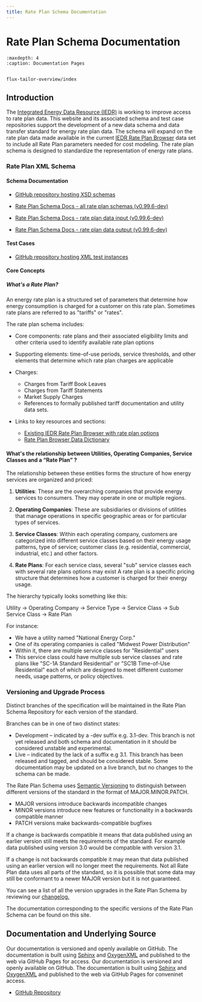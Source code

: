 ```yaml
---
title: Rate Plan Schema Documentation
---
```


# Rate Plan Schema Documentation

```{toctree}
:maxdepth: 4
:caption: Documentation Pages


flux-tailor-overview/index
```

## Introduction

The [Integrated Energy Data Resource (IEDR)](https://iedr.nyserda.ny.gov) is working to improve access to rate plan data. This website and its associated schema and test case repositories support the development of a new data schema and data transfer standard for energy rate plan data. The schema will expand on the rate plan data made available in the current [IEDR Rate Plan Browser](https://iedr.nyserda.ny.gov/rate-plan/) data set to include all Rate Plan parameters needed for cost modeling. The rate plan schema is designed to standardize the representation of energy rate plans. 
 
### Rate Plan XML Schema

#### Schema Documentation
  - [GitHub repository hosting XSD schemas](https://github.com/Flux-Tailor/rate-plan-schema)
    
  - [Rate Plan Schema Docs - all rate plan schemas (v0.99.6-dev)](https://flux-tailor.github.io/rate-plan-documentation/_static/rate-plan-schema-docs/v0.99.6-dev/all_rate_plan_schemas/all_rate_plan_schemas.html)
  - [Rate Plan Schema Docs - rate plan data input (v0.99.6-dev)](https://flux-tailor.github.io/rate-plan-documentation/_static/rate-plan-schema-docs/v0.99.6-dev/rate_plan_data_input/rate_plan_data_input.html)
  - [Rate Plan Schema Docs - rate plan data output (v0.99.6-dev)](https://flux-tailor.github.io/rate-plan-documentation/_static/rate-plan-schema-docs/v0.99.6-dev/rate_plan_data_output/rate_plan_data_output.html)

#### Test Cases
  - [GitHub repository hosting XML test instances](https://github.com/Flux-Tailor/rate-plan-test-cases)

#### Core Concepts

##### What's a Rate Plan?

An energy rate plan is a structured set of parameters that determine how energy consumption is charged for a customer on this rate plan. Sometimes rate plans are referred to as "tariffs" or "rates".

The rate plan schema includes:

- Core components: rate plans and their associated eligibility limits and other criteria used to identify available rate plan options
- Supporting elements: time-of-use periods, service thresholds, and other elements that determine which rate plan charges are applicable
- Charges:
  - Charges from Tariff Book Leaves
  - Charges from Tariff Statements
  - Market Supply Charges
  - References to formally published tariff documentation and utility data sets. 



- Links to key resources and sections:
  - [Existing IEDR Rate Plan Browser with rate plan options](https://iedr.nyserda.ny.gov/rate-plan/)
  - [Rate Plan Browser Data Dictionary](https://iedr-public-static-files.s3.amazonaws.com/documentation/IEDR_DataDictionary-RatePlanData_V001_20240112.pdf)
 
#### What's the relationship between Utilities, Operating Companies, Service Classes and a “Rate Plan” ?

The relationship between these entities forms the structure of how energy services are organized and priced:

1. **Utilities**: These are the overarching companies that provide energy services to consumers. They may operate in one or multiple regions.

2. **Operating Companies**: These are subsidiaries or divisions of utilities that manage operations in specific geographic areas or for particular types of services.

3. **Service Classes**: Within each operating company, customers are categorized into different service classes based on their energy usage patterns, type of service; customer class (e.g. residential, commercial, industrial, etc.) and other factors.

4. **Rate Plans**: For each service class, several "sub" service classes each with several rate plans options may exist A rate plan is a specific pricing structure that determines how a customer is charged for their energy usage.

The hierarchy typically looks something like this:

Utility → Operating Company → Service Type → Service Class → Sub Service Class  → Rate Plan

For instance:
- We have a utility named "National Energy Corp."
- One of its operating companies is called "Midwest Power Distribution"
- Within it, there are multiple service classes for "Residential" users
- This service class could have multiple sub service classes and rate plans like "SC-1A Standard Residential" or "SC1B Time-of-Use Residential" each of which are designed to meet different customer needs, usage patterns, or policy objectives.

### Versioning and Upgrade Process

Distinct branches of the specification will be maintained in the Rate Plan Schema Repository for each version of the standard.

Branches can be in one of two distinct states:

 - Development – indicated by a -dev suffix e.g. 3.1-dev. This branch is not yet released and both schema and documentation in it should be considered unstable and experimental.
 -  Live – indicated by the lack of a suffix e.g 3.1. This branch has been released and tagged, and should be considered stable. Some documentation may be updated on a live branch, but no changes to the schema can be made.

The Rate Plan Schema uses [Semantic Versioning](https://semver.org/) to distinguish between different versions of the standard in the format of MAJOR.MINOR.PATCH.

 - MAJOR versions introduce backwards incompatible changes
 - MINOR versions introduce new features or functionality in a backwards compatible manner
 - PATCH versions make backwards-compatible bugfixes

If a change is backwards compatible it means that data published using an earlier version still meets the requirements of the standard. For example data published using version 3.0 would be compatible with version 3.1. 

If a change is not backwards compatible it may mean that data published using an earlier version will no longer meet the requirements. Not all Rate Plan data uses all parts of the standard, so it is possible that some data may still be conformant to a newer MAJOR version but it is not guaranteed.

You can see a list of all the version upgrades in the Rate Plan Schema by reviewing our 
[changelog.](https://github.com/Flux-Tailor/rate-plan-schema/releases)

The documentation corresponding to the specific versions of the Rate Plan Schema can be found on this site.

## Documentation and Underlying Source

Our documentation is versioned and openly available on GitHub. The documentation is built using [Sphinx](https://www.sphinx-doc.org/) and [OxygenXML](https://www.oxygenxml.com/) and published to the web via GitHub Pages for access.
Our documentation is versioned and openly available on GitHub. The documentation is built using [Sphinx](https://www.sphinx-doc.org/) and [OxygenXML](https://www.oxygenxml.com/) and published to the web via GitHub Pages for conveninet access.

- [GitHub Repository](https://github.com/Flux-Tailor/rate-plan-documentation)
